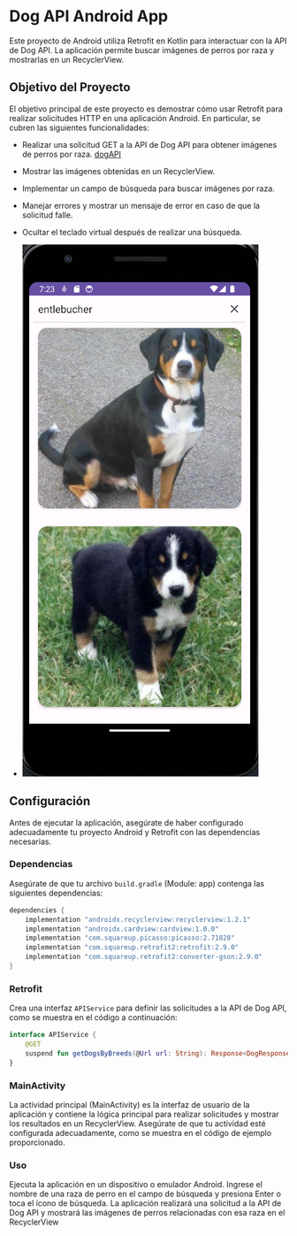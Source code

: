 # Dog API Android App

Este proyecto de Android utiliza Retrofit en Kotlin para interactuar con la API de Dog API. La aplicación permite buscar imágenes de perros por raza y mostrarlas en un RecyclerView.

## Objetivo del Proyecto

El objetivo principal de este proyecto es demostrar cómo usar Retrofit para realizar solicitudes HTTP en una aplicación Android. En particular, se cubren las siguientes funcionalidades:

- Realizar una solicitud GET a la API de Dog API para obtener imágenes de perros por raza.
  [dogAPI](https://dog.ceo/dog-api/)
- Mostrar las imágenes obtenidas en un RecyclerView.
- Implementar un campo de búsqueda para buscar imágenes por raza.
- Manejar errores y mostrar un mensaje de error en caso de que la solicitud falle.
- Ocultar el teclado virtual después de realizar una búsqueda.

- ![Captura de Pantalla](img/captura.png)


## Configuración

Antes de ejecutar la aplicación, asegúrate de haber configurado adecuadamente tu proyecto Android y Retrofit con las dependencias necesarias.

### Dependencias

Asegúrate de que tu archivo `build.gradle` (Module: app) contenga las siguientes dependencias:



```gradle
dependencies {
    implementation "androidx.recyclerview:recyclerview:1.2.1"
    implementation "androidx.cardview:cardview:1.0.0"
    implementation "com.squareup.picasso:picasso:2.71828"
    implementation "com.squareup.retrofit2:retrofit:2.9.0"
    implementation "com.squareup.retrofit2:converter-gson:2.9.0"
}
```


### Retrofit

Crea una interfaz `APIService` para definir las solicitudes a la API de Dog API, como se muestra en el código a continuación:

```kotlin
interface APIService {
    @GET
    suspend fun getDogsByBreeds(@Url url: String): Response<DogResponse>
}
```
### MainActivity
La actividad principal (MainActivity) es la interfaz de usuario de la aplicación y contiene la lógica principal para realizar solicitudes y mostrar los resultados en un RecyclerView. Asegúrate de que tu actividad esté configurada adecuadamente, como se muestra en el código de ejemplo proporcionado.

### Uso
Ejecuta la aplicación en un dispositivo o emulador Android.
Ingrese el nombre de una raza de perro en el campo de búsqueda y presiona Enter o toca el ícono de búsqueda.
La aplicación realizará una solicitud a la API de Dog API y mostrará las imágenes de perros relacionadas con esa raza en el RecyclerView

